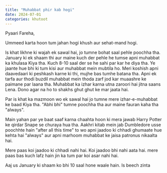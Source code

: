 ```yaml
---
title: "Muhabbat phir kab hogi"
date: 2024-07-01
categories: khutoot
---
```



Pyaari Fareha,  

Ummeed karta hoon tum jahan hogi khush aur sehat-mand hogi.  

Is khat likhne ki wajah ek sawal hai, jo tumne bohat saal pehle poochha tha. January ki ek shaam thi aur maine kuch der pehle he tumse apni muhabbat ka khulasa Kiya tha. Kuch 8-10 saal der se he sahi par kar he diya tha. Ye jaante hue bhi ki tum kisi aur muhabbat mein mubtila ho. Meri koshish apni daavedaari ki peshkash karne ki thi, mujhe bas tumhe batana tha. Apni ek tarfa aur thodi buzdil muhabbat mein thoda zarf jod kar muaashre ke paimane par laana tha. Muhabbat ka izhar karna utna zaroori hai jitna saans Lena. Dono agar na ho to shakhs ghut ghut ke mar jaata hai.  

Par is khat ka mazmoon wo ek sawal hai jo tumne mere izhar-e-muhabbat ke baad Kiya tha. "Abhi bhi" tumne poochha tha aur maine fauran kaha tha "always".  

Main yahan par ye baat saaf karna chaahta hoon ki mera jawab Harry Potter ke qirdar Snape se churaya hua tha. Aakhri kitab mein jab Dumbledore usse poochhte hain "after all this time" to wo apni jaadoo ki chhadi ghumaate hue kehta hai "always" aur apni marhoom muhabbat ke jaisa patronus nikaalta hai.  

Mere paas koi jaadoo ki chhadi nahi hai. Koi jaadoo bhi nahi aata hai. mere paas bas kuch lafz hain jin ka tum par koi asar nahi hai.  

Aaj us January ki shaam ko bhi 10 saal hone waale hain. Is beech zinta

